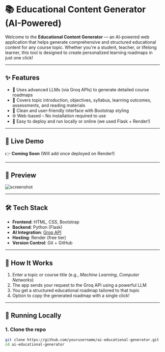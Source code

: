 # 📚 Educational Content Generator (AI-Powered)

Welcome to the **Educational Content Generator** — an AI-powered web application that helps generate comprehensive and structured educational content for any course topic. Whether you're a student, teacher, or lifelong learner, this tool is designed to create personalized learning roadmaps in just one click!

---

## ✨ Features

- 🔮 Uses advanced LLMs (via Groq APIs) to generate detailed course roadmaps
- 🧠 Covers topic introduction, objectives, syllabus, learning outcomes, assessments, and reading materials
- 🎨 Clean and user-friendly interface with Bootstrap styling
- 🌐 Web-based – No installation required to use
- 🚀 Easy to deploy and run locally or online (we used Flask + Render!)

---

## 🚀 Live Demo

👉 **Coming Soon** (Will add once deployed on Render!)

---

## 📸 Preview

![screenshot](https://via.placeholder.com/800x400.png?text=Preview+Coming+Soon)

---

## 🛠️ Tech Stack

- **Frontend**: HTML, CSS, Bootstrap
- **Backend**: Python (Flask)
- **AI Integration**: [Groq API](https://console.groq.com/)
- **Hosting**: Render (free tier)
- **Version Control**: Git + GitHub

---

## 🧠 How It Works

1. Enter a topic or course title (e.g., *Machine Learning*, *Computer Networks*)
2. The app sends your request to the Groq API using a powerful LLM
3. You get a structured educational roadmap tailored to that topic
4. Option to copy the generated roadmap with a single click!

---

## 🧪 Running Locally

### 1. Clone the repo
```bash
git clone https://github.com/yourusername/ai-educational-generator.git
cd ai-educational-generator
